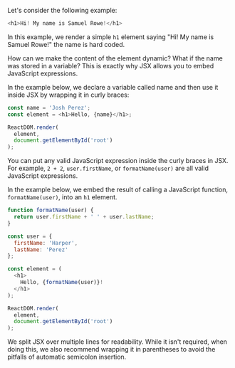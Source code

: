 Let's consider the following example:
```javascript
<h1>Hi! My name is Samuel Rowe!</h1>
```

In this example, we render a simple `h1` element saying "Hi! My name is Samuel Rowe!"
the name is hard coded.

How can we make the content of the element dynamic? What if the name was stored in a
variable? This is exactly why JSX allows you to embed JavaScript expressions.

In the example below, we declare a variable called name and then use it inside JSX by wrapping
it in curly braces:

```javascript
const name = 'Josh Perez';
const element = <h1>Hello, {name}</h1>;

ReactDOM.render(
  element,
  document.getElementById('root')
);
```

You can put any valid JavaScript expression inside the curly braces in JSX.
For example, `2 + 2`, `user.firstName`, or `formatName(user)` are all valid
JavaScript expressions.

In the example below, we embed the result of calling a JavaScript function,
`formatName(user)`, into an `h1` element.

```javascript
function formatName(user) {
  return user.firstName + ' ' + user.lastName;
}

const user = {
  firstName: 'Harper',
  lastName: 'Perez'
};

const element = (
  <h1>
    Hello, {formatName(user)}!
  </h1>
);

ReactDOM.render(
  element,
  document.getElementById('root')
);
```

We split JSX over multiple lines for readability. While it isn't required, when doing this,
we also recommend wrapping it in parentheses to avoid the pitfalls of automatic semicolon
insertion.